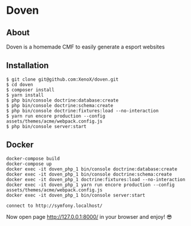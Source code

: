 # Doven

## About
Doven is a homemade CMF to easily generate a esport websites 

## Installation

```
$ git clone git@github.com:XenoX/doven.git
$ cd doven
$ composer install
$ yarn install
$ php bin/console doctrine:database:create
$ php bin/console doctrine:schema:create
$ php bin/console doctrine:fixtures:load --no-interaction
$ yarn run encore production --config assets/themes/acme/webpack.config.js
$ php bin/console server:start

```

## Docker
```
docker-compose build
docker-compose up 
docker exec -it doven_php_1 bin/console doctrine:database:create
docker exec -it doven_php_1 bin/console doctrine:schema:create
docker exec -it doven_php_1 doctrine:fixtures:load --no-interaction
docker exec -it doven_php_1 yarn run encore production --config assets/themes/acme/webpack.config.js
docker exec -it doven_php_1 bin/console server:start

connect to http://symfony.localhost/
```
Now open page http://127.0.0.1:8000/ in your browser and enjoy! 😎